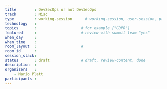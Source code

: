 ```yaml
---
title        : DevSecOps or not DevSecOps 
track        : Misc
type         : working-session      # working-session, user-session, product-session
technology   :
topics       :                    # for example ["GDPR"]
featured     :                    # review with summit team "yes"
when_day     :
when_time    :
room_layout  :                    #
room_id      :
session_slack: 
status       : draft              # draft, review-content, done
description  :
organizers   :  
    - Mario Platt
participants :
---
```



<!--(add intro)

## WHY

(...)

## What

(...)

## Outcomes

(...)

## References

(...)


## Previous-->
